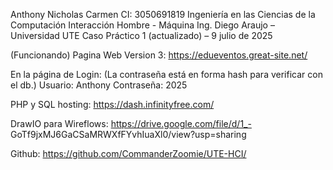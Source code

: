 Anthony Nicholas Carmen
CI: 3050691819
Ingeniería en las Ciencias de la Computación
Interacción Hombre - Máquina 
Ing. Diego Araujo – Universidad UTE
Caso Práctico 1 (actualizado) – 9 julio de 2025


(Funcionando) Pagina Web Version 3: https://edueventos.great-site.net/

En la página de Login: (La contraseña está en forma hash para verificar con el db.)
Usuario: Anthony
Contraseña: 2025

PHP y SQL hosting: https://dash.infinityfree.com/

DrawIO para Wireflows: https://drive.google.com/file/d/1_-
GoTf9jxMJ6GaCSaMRWXfFYvhIuaXl0/view?usp=sharing

Github: https://github.com/CommanderZoomie/UTE-HCI/
